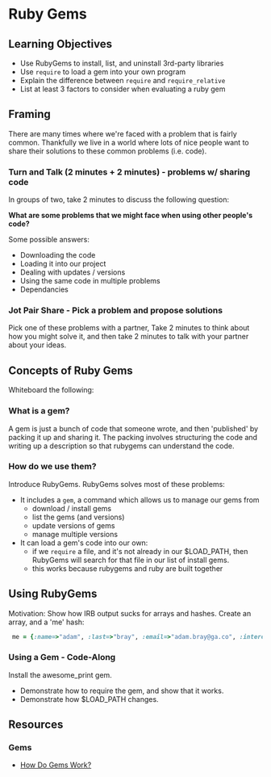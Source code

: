 # Ruby Gems

## Learning Objectives

* Use RubyGems to install, list, and uninstall 3rd-party libraries
* Use `require` to load a gem into your own program
* Explain the difference between `require` and `require_relative`
* List at least 3 factors to consider when evaluating a ruby gem

## Framing

There are many times where we're faced with a problem that is fairly common.
Thankfully we live in a world where lots of nice people want to share their
solutions to these common problems (i.e. code).

### Turn and Talk (2 minutes + 2 minutes) - problems w/ sharing code

In groups of two, take 2 minutes to discuss the following question:

**What are some problems that we might face when using other people's code?**

Some possible answers:
* Downloading the code
* Loading it into our project
* Dealing with updates / versions
* Using the same code in multiple problems
* Dependancies

### Jot Pair Share - Pick a problem and propose solutions

Pick one of these problems with a partner, Take 2 minutes to think about how you
might solve it, and then take 2 minutes to talk with your partner about your ideas.

## Concepts of Ruby Gems

Whiteboard the following:

### What is a gem?

A gem is just a bunch of code that someone wrote, and then 'published' by
packing it up and sharing it. The packing involves structuring the code and
writing up a description so that rubygems can understand the code.

### How do we use them?

Introduce RubyGems. RubyGems solves most of these problems:
* It includes a `gem`, a command which allows us to manage our gems from
  * download / install gems
  * list the gems (and versions)
  * update versions of gems
  * manage multiple versions
* It can load a gem's code into our own:
  * if we `require` a file, and it's not already in our $LOAD_PATH, then RubyGems
    will search for that file in our list of install gems.
  * this works because rubygems and ruby are built together

## Using RubyGems

Motivation: Show how IRB output sucks for arrays and hashes.
Create an array, and a 'me' hash:

```ruby
 me = {:name=>"adam", :last=>"bray", :email=>"adam.bray@ga.co", :interests=>["long walks on the beach", "kittens playing with string", "scandinavian heavy metal"]}
```


### Using a Gem - Code-Along

Install the awesome_print gem.

* Demonstrate how to require the gem, and show that it works.
* Demonstrate how $LOAD_PATH changes.

## Resources

### Gems
* [How Do Gems Work?](http://www.justinweiss.com/blog/2014/09/29/how-do-gems-work/)
